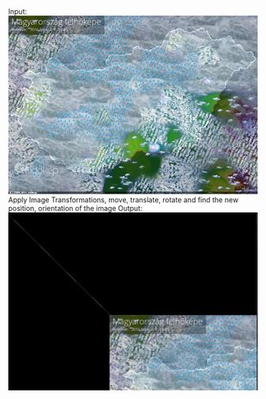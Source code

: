 Input: ![alt text](https://github.com/theocharistr/3D_ComputerVision/blob/master/Transformation/Input/image.jpg)  
Apply Image Transformations, move, translate, rotate and find the new position, orientation of the image
Output: ![alt text](https://github.com/theocharistr/3D_ComputerVision/blob/master/Transformation/Output/Output.png)  
